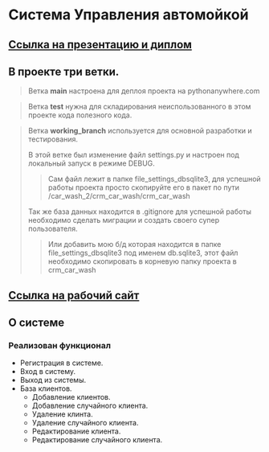 # Система Управления автомойкой

## [Ссылка на презентацию и диплом](https://disk.yandex.ru/d/ZR-XNgmitKc4zQ)


## В проекте три ветки. 
> Ветка **main** настроена для деплоя проекта на pythonanywhere.com

> Ветка **test** нужна для складирования неиспользованного в этом проекте кода полезного кода. 

> Ветка **working_branch** используется для основной разработки и тестирования.
> 
> В этой ветке был изменение файл settings.py и настроен под локальный запуск в режиме DEBUG.
> 
> > Сам файл лежит в папке file_settings_dbsqlite3, для успешной работы проекта просто скопируйте его в пакет по пути /car_wash_2/crm_car_wash/crm_car_wash
> 
>Так же база данных находится в .gitignore
> для успешной работы необходимо сделать миграции и создать своего супер пользователя.
> >Или добавить мою б/д которая находится в папке file_settings_dbsqlite3 под именем db.sqlite3, этот файл необходимо скопировать в корневую папку проекта в crm_car_wash 
>

## [Ссылка на рабочий сайт ](https://crmcarwash.pythonanywhere.com/)


## О системе


### Реализован функционал 

* Регистрация в системе. 
* Вход в систему. 
* Выход из системы. 
* База клиентов. 
  * Добавление клиентов.
  * Добавление случайного клиента.
  * Удаление клинта.  
  * Удаление случайного клиента. 
  * Редактирование клиента. 
  * Редактирование случайного клиента.